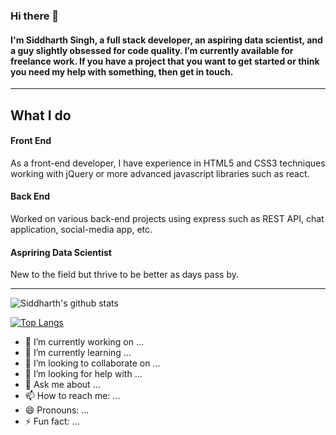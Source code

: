 ### Hi there 👋

#### I'm Siddharth Singh, a full stack developer, an aspiring data scientist, and a guy slightly obsessed for code quality. I’m currently available for freelance work. If you have a project that you want to get started or think you need my help with something, then get in touch.

<hr></hr>

## What I do
  #### Front End
  As a front-end developer, I have experience in HTML5 and CSS3 techniques working with jQuery or more advanced javascript libraries such as react.
  
  #### Back End
  Worked on various back-end projects using express such as REST API, chat application, social-media app, etc.
  
  #### Aspriring Data Scientist
  New to the field but thrive to be better as days pass by.
  
<hr></hr>


![Siddharth's github stats](https://github-readme-stats.vercel.app/api?username=Sid22031998&show_icons=true&theme=dark)


[![Top Langs](https://github-readme-stats.vercel.app/api/top-langs/?username=Sid22031998&layout=compact)](https://github.com/anuraghazra/github-readme-stats)

<!--
**Sid22031998/Sid22031998** is a ✨ _special_ ✨ repository because its `README.md` (this file) appears on your GitHub profile.

Here are some ideas to get you started:
-->

- 🔭 I’m currently working on ...
- 🌱 I’m currently learning ...
- 👯 I’m looking to collaborate on ...
- 🤔 I’m looking for help with ...
- 💬 Ask me about ...
- 📫 How to reach me: ...
- 😄 Pronouns: ...
- ⚡ Fun fact: ...


